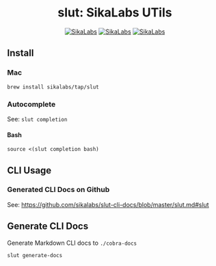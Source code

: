 <p align="center">
  <h1 align="center">slut: SikaLabs UTils</h1>
  <p align="center">
    <a href="https://opensource.sikalabs.com"><img alt="SikaLabs" src="https://img.shields.io/badge/OPENSOURCE BY-SIKALABS-131480?style=for-the-badge"></a>
    <a href="https://sikalabs.com"><img alt="SikaLabs" src="https://img.shields.io/badge/-sikalabs.com-gray?style=for-the-badge"></a>
    <a href="mailto://opensource@sikalabs.com"><img alt="SikaLabs" src="https://img.shields.io/badge/-opensource@sikalabs.com-gray?style=for-the-badge"></a>
  </p>
</p>

## Install

### Mac

```
brew install sikalabs/tap/slut
```

### Autocomplete

See: `slut completion`

#### Bash

```
source <(slut completion bash)
```

## CLI Usage

### Generated CLI Docs on Github

See: <https://github.com/sikalabs/slut-cli-docs/blob/master/slut.md#slut>

## Generate CLI Docs

Generate Markdown CLI docs to `./cobra-docs`

```
slut generate-docs
```
